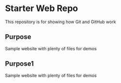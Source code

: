 # Starter Web Repo

This repository is for showing how Git and GitHub work

## Purpose

Sample website with plenty of files for demos

## Purpose1

Sample website with plenty of files for demos